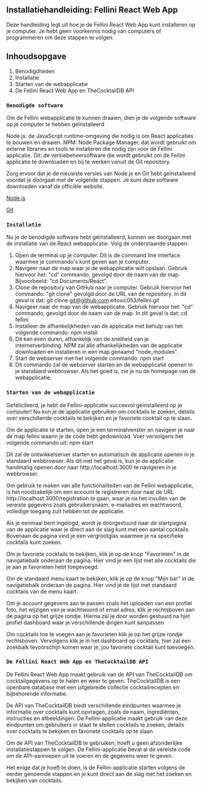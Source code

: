 ## Installatiehandleiding: Fellini React Web App

Deze handleiding legt uit hoe je de Fellini React Web App kunt installeren op je computer. Je hebt geen voorkennis nodig van computers of programmeren om deze stappen te volgen.

## Inhoudsopgave
1. Benodigdheden
2. Installatie
3. Starten van de webapplicatie
4. De Fellini React Web App en TheCocktailDB API



### `Benodigde software`

Om de Fellini webapplicatie te kunnen draaien, dien je de volgende software op je computer te hebben geïnstalleerd

Node.js: de JavaScript runtime-omgeving die nodig is om React applicaties te bouwen en draaien.
NPM: Node Package Manager, dat wordt gebruikt om externe libraries en tools te installeren die nodig zijn voor de Fellini applicatie.
Git: de versiebeheersoftware die wordt gebruikt om de Fellini applicatie te downloaden en bij te werken vanuit de Git repository.

Zorg ervoor dat je de nieuwste versies van Node.js en Git hebt geïnstalleerd voordat je doorgaat met de volgende stappen. 
Je kunt deze software downloaden vanaf de officiële website.

[Node.js](https://nodejs.org/en/download) 

[Git](https://git-scm.com/downloads) 

### `Installatie`

Nu je de benodigde software hebt geïnstalleerd, kunnen we doorgaan met de installatie van de React webapplicatie. 
Volg de onderstaande stappen:

1. Open de terminal op je computer. Dit is de command line interface waarmee je commando's kunt geven aan je computer.
2. Navigeer naar de map waar je de webapplicatie wilt opslaan. Gebruik hiervoor het: "cd" commando, gevolgd door de naam van de map. Bijvoorbeeld: "cd Documents/React".
3. Clone de repository van GitHub naar je computer. Gebruik hiervoor het commando: "git clone" gevolgd door de URL van de repository. In dit geval is dat:
   git clone git@github.com:eltoxic053/fellini.git  
4. Navigeer naar de map van de webapplicatie. Gebruik hiervoor het: "cd" commando, gevolgd door de naam van de map. In dit geval is dat: cd fellini
5. Installeer de afhankelijkheden van de applicatie met behulp van het volgende commando: npm install
6. Dit kan even duren, afhankelijk van de snelheid van je internetverbinding. NPM zal alle afhankelijkheden van de applicatie downloaden en installeren in een map genaamd "node_modules".
7. Start de webserver met het volgende commando: npm start
8. Dit commando zal de webserver starten en de webapplicatie openen in je standaard webbrowser. Als het goed is, zie je nu de homepage van de webapplicatie.

### `Starten van de webapplicatie`

Gefeliciteerd, je hebt de Fellini-applicatie succesvol geïnstalleerd op je computer! Nu kun je de applicatie gebruiken om cocktails te zoeken, details over verschillende cocktails te bekijken en je favoriete cocktail op te slaan.

Om de applicatie te starten, open je een terminalvenster en navigeer je naar de map fellini waarin je de code hebt gedownload.
Voer vervolgens het volgende commando uit: npm start

Dit zal de ontwikkelserver starten en automatisch de applicatie openen in je standaard webbrowser. Als dit niet het geval is, kun je de applicatie handmatig openen door naar http://localhost:3000 te navigeren in je webbrowser.

Om gebruik te maken van alle functionaliteiten van de Fellini webapplicatie, is het noodzakelijk om een account te registreren door naar de URL http://localhost:3000/registration te gaan, waar je na het invullen van de vereiste gegevens zoals gebruikersnaam, e-mailadres en wachtwoord, volledige toegang zult hebben tot de applicatie.

Als je eenmaal bent ingelogd, wordt je doorgestuurd naar de startpagina van de applicatie waar je direct aan de slag kunt met een aantal cocktails. Bovenaan de pagina vind je een vergrootglas waarmee je na specifieke cocktails kunt zoeken.

Om je favoriete cocktails te bekijken, klik je op de knop "Favorieten" in de navigatiebalk onderaan de pagina. Hier vind je een lijst met alle cocktails die je aan je favorieten hebt toegevoegd.

Om de standaard menu kaart te bekijken, klik je op de knop "Mijn bar" in de navigatiebalk onderaan de pagina. Hier vind je de lijst met standaard cocktails van de menu kaart.

Om je account gegevens aan te passen zoals het uploaden van een profiel foto, het wijzigen van je wachtwoord of email adres, klik je rechtsboven aan de pagina op het grijze rondje. Hierna zal je door worden gestuurd na hjet profiel dashboard waar je verschillende dingen kunt aanpassen

Om cocktails toe te voegen aan je favorieten klik je op het grijze rondje rechtsboven. Vervolgens klik je in het dashboard op cocktails, hier zal een zoekbalk tevoorschijn komen waar je, jou favoriete cocktail kunt toevoegen.


### `De Fellini React Web App en TheCocktailDB API`
De Fellini React Web App maakt gebruik van de API van TheCocktailDB om cocktailgegevens op te halen en weer te geven. TheCocktailDB is een openbare database met een uitgebreide collectie cocktailrecepten en bijbehorende informatie.

De API van TheCocktailDB biedt verschillende eindpunten waarmee je informatie over cocktails kunt opvragen, zoals de naam, ingrediënten, instructies en afbeeldingen. De Fellini-applicatie maakt gebruik van deze eindpunten om gebruikers in staat te stellen cocktails te zoeken, details over cocktails te bekijken en favoriete cocktails op te slaan.

Om de API van TheCocktailDB te gebruiken, hoeft u geen afzonderlijke installatiestappen te volgen. De Fellini-applicatie bevat al de vereiste code om de API-aanroepen uit te voeren en de gegevens weer te geven.

Het enige dat je hoeft te doen, is de Fellini-applicatie starten volgens de eerder genoemde stappen en je kunt direct aan de slag met het zoeken en bekijken van cocktails.
